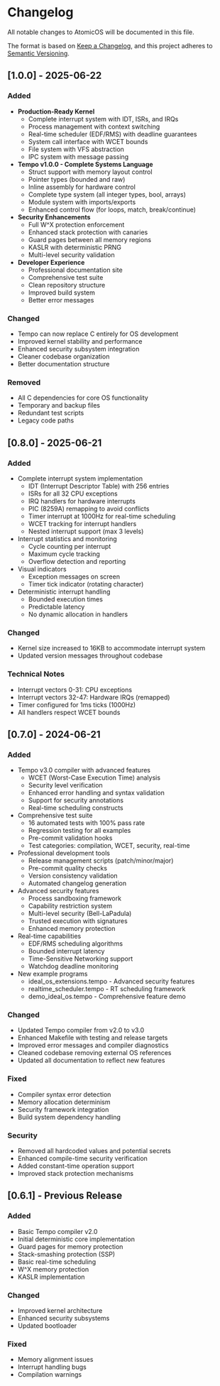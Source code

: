 # Changelog

All notable changes to AtomicOS will be documented in this file.

The format is based on [Keep a Changelog](https://keepachangelog.com/en/1.0.0/),
and this project adheres to [Semantic Versioning](https://semver.org/spec/v2.0.0.html).

## [1.0.0] - 2025-06-22

### Added
- **Production-Ready Kernel**
  - Complete interrupt system with IDT, ISRs, and IRQs
  - Process management with context switching
  - Real-time scheduler (EDF/RMS) with deadline guarantees
  - System call interface with WCET bounds
  - File system with VFS abstraction
  - IPC system with message passing
- **Tempo v1.0.0 - Complete Systems Language**
  - Struct support with memory layout control
  - Pointer types (bounded and raw)
  - Inline assembly for hardware control
  - Complete type system (all integer types, bool, arrays)
  - Module system with imports/exports
  - Enhanced control flow (for loops, match, break/continue)
- **Security Enhancements**
  - Full W^X protection enforcement
  - Enhanced stack protection with canaries
  - Guard pages between all memory regions
  - KASLR with deterministic PRNG
  - Multi-level security validation
- **Developer Experience**
  - Professional documentation site
  - Comprehensive test suite
  - Clean repository structure
  - Improved build system
  - Better error messages

### Changed
- Tempo can now replace C entirely for OS development
- Improved kernel stability and performance
- Enhanced security subsystem integration
- Cleaner codebase organization
- Better documentation structure

### Removed
- All C dependencies for core OS functionality
- Temporary and backup files
- Redundant test scripts
- Legacy code paths

## [0.8.0] - 2025-06-21

### Added
- Complete interrupt system implementation
  - IDT (Interrupt Descriptor Table) with 256 entries
  - ISRs for all 32 CPU exceptions
  - IRQ handlers for hardware interrupts
  - PIC (8259A) remapping to avoid conflicts
  - Timer interrupt at 1000Hz for real-time scheduling
  - WCET tracking for interrupt handlers
  - Nested interrupt support (max 3 levels)
- Interrupt statistics and monitoring
  - Cycle counting per interrupt
  - Maximum cycle tracking
  - Overflow detection and reporting
- Visual indicators
  - Exception messages on screen
  - Timer tick indicator (rotating character)
- Deterministic interrupt handling
  - Bounded execution times
  - Predictable latency
  - No dynamic allocation in handlers

### Changed
- Kernel size increased to 16KB to accommodate interrupt system
- Updated version messages throughout codebase

### Technical Notes
- Interrupt vectors 0-31: CPU exceptions
- Interrupt vectors 32-47: Hardware IRQs (remapped)
- Timer configured for 1ms ticks (1000Hz)
- All handlers respect WCET bounds

## [0.7.0] - 2024-06-21

### Added
- Tempo v3.0 compiler with advanced features
  - WCET (Worst-Case Execution Time) analysis
  - Security level verification
  - Enhanced error handling and syntax validation
  - Support for security annotations
  - Real-time scheduling constructs
- Comprehensive test suite
  - 16 automated tests with 100% pass rate
  - Regression testing for all examples
  - Pre-commit validation hooks
  - Test categories: compilation, WCET, security, real-time
- Professional development tools
  - Release management scripts (patch/minor/major)
  - Pre-commit quality checks
  - Version consistency validation
  - Automated changelog generation
- Advanced security features
  - Process sandboxing framework
  - Capability restriction system
  - Multi-level security (Bell-LaPadula)
  - Trusted execution with signatures
  - Enhanced memory protection
- Real-time capabilities
  - EDF/RMS scheduling algorithms
  - Bounded interrupt latency
  - Time-Sensitive Networking support
  - Watchdog deadline monitoring
- New example programs
  - ideal_os_extensions.tempo - Advanced security features
  - realtime_scheduler.tempo - RT scheduling framework
  - demo_ideal_os.tempo - Comprehensive feature demo

### Changed
- Updated Tempo compiler from v2.0 to v3.0
- Enhanced Makefile with testing and release targets
- Improved error messages and compiler diagnostics
- Cleaned codebase removing external OS references
- Updated all documentation to reflect new features

### Fixed
- Compiler syntax error detection
- Memory allocation determinism
- Security framework integration
- Build system dependency handling

### Security
- Removed all hardcoded values and potential secrets
- Enhanced compile-time security verification
- Added constant-time operation support
- Improved stack protection mechanisms

## [0.6.1] - Previous Release

### Added
- Basic Tempo compiler v2.0
- Initial deterministic core implementation
- Guard pages for memory protection
- Stack-smashing protection (SSP)
- Basic real-time scheduling
- W^X memory protection
- KASLR implementation

### Changed
- Improved kernel architecture
- Enhanced security subsystems
- Updated bootloader

### Fixed
- Memory alignment issues
- Interrupt handling bugs
- Compilation warnings
